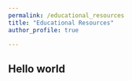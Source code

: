 ```yaml
---
permalink: /educational_resources
title: "Educational Resources"
author_profile: true

---
```




## Hello world

